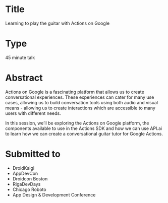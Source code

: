 # Title

Learning to play the guitar with Actions on Google

# Type

45 minute talk

# Abstract

Actions on Google is a fascinating platform that allows us to create conversational experiences. These experiences can cater for many use cases, allowing us to build conversation tools using both audio and visual means - allowing us to create interactions which are accessible to many users with different needs.

In this session, we’ll be exploring the Actions on Google platform, the components available to use in the Actions SDK and how we can use API.ai to learn how we can create a conversational guitar tutor for Google Actions.

# Submitted to

- DroidKaigi
- AppDevCon
- Droidcon Boston
- RigaDevDays
- Chicago Roboto
- App Design & Development Conference
